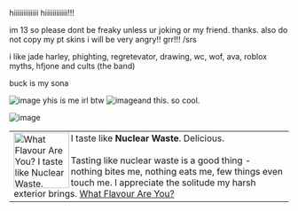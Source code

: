 hiiiiiiiiiiiii hiiiiiiiiiiii!!! 

im 13 so please dont be freaky unless ur joking or my friend. thanks. also do not copy my pt skins i will be very angry!! grr!!! /srs

i like jade harley, phighting, regretevator,  drawing, wc, wof, ava, roblox myths, hfjone and cults (the band)

buck is my sona

![image](https://github.com/siller64/siller64/assets/174038930/e6748324-6a77-4676-9f0f-80102ca5284d) yhis is me irl btw ![image](https://github.com/siller64/siller64/assets/174038930/fa27f6ef-fe45-48d6-af97-5a97abaeac9e)and this. so cool.


![image](https://github.com/siller64/siller64/assets/174038930/78012df6-f30c-458a-bcfe-9f0a099545e1)
<TABLE BORDER=0><TR><TD>
<A HREF="http://quiz.ravenblack.net/flavour.pl"><IMG BORDER=0 ALIGN="LEFT" WIDTH=100 HEIGHT=100 SRC="http://quiz.ravenblack.net/flavour/3.png" ALT="What Flavour Are You? I taste like Nuclear Waste. Delicious." /></A>I taste like <B>Nuclear Waste</B>. Delicious.<BR /><BR />
Tasting like nuclear waste is a good thing - nothing bites me, nothing eats me, few things even touch me. I appreciate the solitude my harsh exterior brings. <A HREF="http://quiz.ravenblack.net/flavour.pl">What Flavour Are You?</A>
</TD></TR></TABLE>


<!--
**siller64/siller64** is a ✨ _special_ ✨ repository because its `README.md` (this file) appears on your GitHub profile.

Here are some ideas to get you started:

- 🔭 I’m currently working on ...
- 🌱 I’m currently learning ...
- 👯 I’m looking to collaborate on ...
- 🤔 I’m looking for help with ...
- 💬 Ask me about ...
- 📫 How to reach me: ...
- 😄 Pronouns: ...
- ⚡ Fun fact: ...
-->
